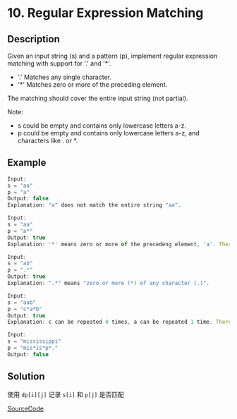 # 10. Regular Expression Matching

## Description

Given an input string (s) and a pattern (p), implement regular expression matching with support for '.' and '*'.

* '.' Matches any single character.
* '*' Matches zero or more of the preceding element.

The matching should cover the entire input string (not partial).

Note:

* s could be empty and contains only lowercase letters a-z.
* p could be empty and contains only lowercase letters a-z, and characters like . or *.

## Example

```javascript
Input:
s = "aa"
p = "a"
Output: false
Explanation: "a" does not match the entire string "aa".
```

```javascript
Input:
s = "aa"
p = "a*"
Output: true
Explanation: '*' means zero or more of the precedeng element, 'a'. Therefore, by repeating 'a' once, it becomes "aa".
```

```javascript
Input:
s = "ab"
p = ".*"
Output: true
Explanation: ".*" means "zero or more (*) of any character (.)".
```

```javascript
Input:
s = "aab"
p = "c*a*b"
Output: true
Explanation: c can be repeated 0 times, a can be repeated 1 time. Therefore it matches "aab".
```

```javascript
Input:
s = "mississippi"
p = "mis*is*p*."
Output: false
```

## Solution

使用 `dp[i][j]` 记录 `s[i]` 和 `p[j]` 是否匹配

[SourceCode](./solution.js)